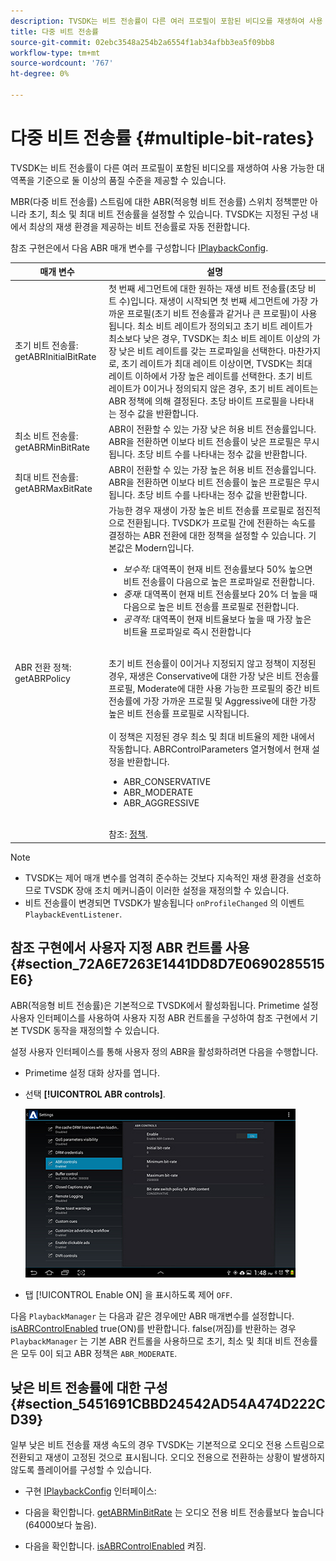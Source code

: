 ```yaml
---
description: TVSDK는 비트 전송률이 다른 여러 프로필이 포함된 비디오를 재생하여 사용 가능한 대역폭을 기준으로 둘 이상의 품질 수준을 제공할 수 있습니다.
title: 다중 비트 전송률
source-git-commit: 02ebc3548a254b2a6554f1ab34afbb3ea5f09bb8
workflow-type: tm+mt
source-wordcount: '767'
ht-degree: 0%

---
```


# 다중 비트 전송률 {#multiple-bit-rates}

TVSDK는 비트 전송률이 다른 여러 프로필이 포함된 비디오를 재생하여 사용 가능한 대역폭을 기준으로 둘 이상의 품질 수준을 제공할 수 있습니다.

MBR(다중 비트 전송률) 스트림에 대한 ABR(적응형 비트 전송률) 스위치 정책뿐만 아니라 초기, 최소 및 최대 비트 전송률을 설정할 수 있습니다. TVSDK는 지정된 구성 내에서 최상의 재생 환경을 제공하는 비트 전송률로 자동 전환합니다.

참조 구현은에서 다음 ABR 매개 변수를 구성합니다 [IPlaybackConfig](https://help.adobe.com/en_US/primetime/api/reference_implementation/android/javadoc/com/adobe/primetime/reference/config/IPlaybackConfig.html).

| 매개 변수 | 설명 |
|--- |--- |
| 초기 비트 전송률: getABRInitialBitRate | 첫 번째 세그먼트에 대한 원하는 재생 비트 전송률(초당 비트 수)입니다. 재생이 시작되면 첫 번째 세그먼트에 가장 가까운 프로필(초기 비트 전송률과 같거나 큰 프로필)이 사용됩니다.  최소 비트 레이트가 정의되고 초기 비트 레이트가 최소보다 낮은 경우, TVSDK는 최소 비트 레이트 이상의 가장 낮은 비트 레이트를 갖는 프로파일을 선택한다. 마찬가지로, 초기 레이트가 최대 레이트 이상이면, TVSDK는 최대 레이트 이하에서 가장 높은 레이트를 선택한다. 초기 비트 레이트가 0이거나 정의되지 않은 경우, 초기 비트 레이트는 ABR 정책에 의해 결정된다.  초당 바이트 프로필을 나타내는 정수 값을 반환합니다. |
| 최소 비트 전송률: getABRMinBitRate | ABR이 전환할 수 있는 가장 낮은 허용 비트 전송률입니다. ABR을 전환하면 이보다 비트 전송률이 낮은 프로필은 무시됩니다. 초당 비트 수를 나타내는 정수 값을 반환합니다. |
| 최대 비트 전송률: getABRMaxBitRate | ABR이 전환할 수 있는 가장 높은 허용 비트 전송률입니다. ABR을 전환하면 이보다 비트 전송률이 높은 프로필은 무시됩니다. 초당 비트 수를 나타내는 정수 값을 반환합니다. |
| ABR 전환 정책: getABRPolicy | 가능한 경우 재생이 가장 높은 비트 전송률 프로필로 점진적으로 전환됩니다. TVSDK가 프로필 간에 전환하는 속도를 결정하는 ABR 전환에 대한 정책을 설정할 수 있습니다. 기본값은 Modern입니다. <ul><li>*보수적*: 대역폭이 현재 비트 전송률보다 50% 높으면 비트 전송률이 다음으로 높은 프로파일로 전환합니다. </li><li>*중재*: 대역폭이 현재 비트 전송률보다 20% 더 높을 때 다음으로 높은 비트 전송률 프로필로 전환합니다.</li><li>*공격적*: 대역폭이 현재 비트율보다 높을 때 가장 높은 비트율 프로파일로 즉시 전환합니다</li></ul><br/>초기 비트 전송률이 0이거나 지정되지 않고 정책이 지정된 경우, 재생은 Conservative에 대한 가장 낮은 비트 전송률 프로필, Moderate에 대한 사용 가능한 프로필의 중간 비트 전송률에 가장 가까운 프로필 및 Aggressive에 대한 가장 높은 비트 전송률 프로필로 시작됩니다.<br/><br/>이 정책은 지정된 경우 최소 및 최대 비트율의 제한 내에서 작동합니다.  ABRControlParameters 열거형에서 현재 설정을 반환합니다. <ul><li>ABR_CONSERVATIVE</li><li>ABR_MODERATE </li><li>ABR_AGGRESSIVE</li></ul><br>참조: [정책](https://help.adobe.com/en_US/primetime/api/psdk/javadoc/com/adobe/mediacore/ABRControlParameters.ABRPolicy.html). |

>[!NOTE]
>
>* TVSDK는 제어 매개 변수를 엄격히 준수하는 것보다 지속적인 재생 환경을 선호하므로 TVSDK 장애 조치 메커니즘이 이러한 설정을 재정의할 수 있습니다.
>* 비트 전송률이 변경되면 TVSDK가 발송됩니다 `onProfileChanged` 의 이벤트 `PlaybackEventListener`.

## 참조 구현에서 사용자 지정 ABR 컨트롤 사용 {#section_72A6E7263E1441DD8D7E0690285515E6}

ABR(적응형 비트 전송률)은 기본적으로 TVSDK에서 활성화됩니다. Primetime 설정 사용자 인터페이스를 사용하여 사용자 지정 ABR 컨트롤을 구성하여 참조 구현에서 기본 TVSDK 동작을 재정의할 수 있습니다.

설정 사용자 인터페이스를 통해 사용자 정의 ABR을 활성화하려면 다음을 수행합니다.

* Primetime 설정 대화 상자를 엽니다.
* 선택 **[!UICONTROL ABR controls]**.

  ![](assets/abr-configuration.jpg)

* 탭 [!UICONTROL Enable ON] 을 표시하도록 제어 `OFF`.

다음 `PlaybackManager` 는 다음과 같은 경우에만 ABR 매개변수를 설정합니다. [isABRControlEnabled](https://help.adobe.com/en_US/primetime/api/reference_implementation/android/javadoc/com/adobe/primetime/reference/config/IPlaybackConfig.html) true(ON)를 반환합니다. false(꺼짐)를 반환하는 경우 `PlaybackManager` 는 기본 ABR 컨트롤을 사용하므로 초기, 최소 및 최대 비트 전송률은 모두 0이 되고 ABR 정책은 `ABR_MODERATE`.

## 낮은 비트 전송률에 대한 구성 {#section_5451691CBBD24542AD54A474D222CD39}

일부 낮은 비트 전송률 재생 속도의 경우 TVSDK는 기본적으로 오디오 전용 스트림으로 전환되고 재생이 고정된 것으로 표시됩니다. 오디오 전용으로 전환하는 상황이 발생하지 않도록 플레이어를 구성할 수 있습니다.

* 구현 [IPlaybackConfig](https://help.adobe.com/en_US/primetime/api/reference_implementation/android/javadoc/com/adobe/primetime/reference/config/IPlaybackConfig.html) 인터페이스:

* 다음을 확인합니다. [getABRMinBitRate](https://help.adobe.com/en_US/primetime/api/reference_implementation/android/javadoc/com/adobe/primetime/reference/config/IPlaybackConfig.html#getABRMinBitRate()) 는 오디오 전용 비트 전송률보다 높습니다(64000보다 높음).
* 다음을 확인합니다. [isABRControlEnabled](https://help.adobe.com/en_US/primetime/api/reference_implementation/android/javadoc/com/adobe/primetime/reference/config/IPlaybackConfig.html#isABRControlEnabled()) 켜짐.
